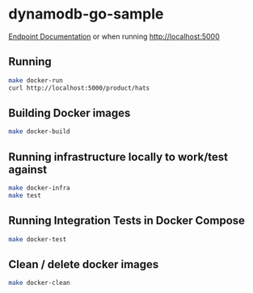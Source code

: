 # dynamodb-go-sample

[Endpoint Documentation](docs/docs.md) or when running [http://localhost:5000](http://localhost:5000)

## Running
```bash
make docker-run
curl http://localhost:5000/product/hats
```

## Building Docker images
```bash
make docker-build
```

## Running infrastructure locally to work/test against
```bash
make docker-infra
make test
```

## Running Integration Tests in Docker Compose
```bash
make docker-test
```

## Clean / delete docker images
```bash
make docker-clean
```
